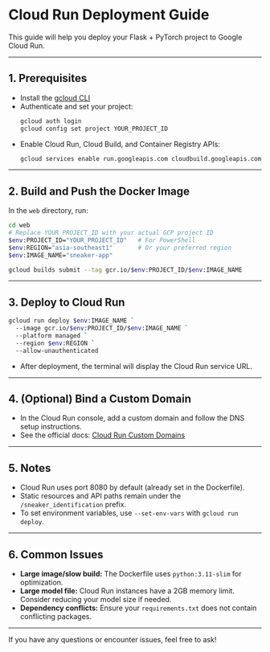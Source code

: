 # Cloud Run Deployment Guide

This guide will help you deploy your Flask + PyTorch project to Google Cloud Run.

---

## 1. Prerequisites
- Install the [gcloud CLI](https://cloud.google.com/sdk/docs/install)
- Authenticate and set your project:
  ```sh
  gcloud auth login
  gcloud config set project YOUR_PROJECT_ID
  ```
- Enable Cloud Run, Cloud Build, and Container Registry APIs:
  ```sh
  gcloud services enable run.googleapis.com cloudbuild.googleapis.com containerregistry.googleapis.com
  ```

---

## 2. Build and Push the Docker Image

In the `web` directory, run:

```sh
cd web
# Replace YOUR_PROJECT_ID with your actual GCP project ID
$env:PROJECT_ID="YOUR_PROJECT_ID"   # For PowerShell
$env:REGION="asia-southeast1"       # Or your preferred region
$env:IMAGE_NAME="sneaker-app"

gcloud builds submit --tag gcr.io/$env:PROJECT_ID/$env:IMAGE_NAME
```

---

## 3. Deploy to Cloud Run

```sh
gcloud run deploy $env:IMAGE_NAME `
  --image gcr.io/$env:PROJECT_ID/$env:IMAGE_NAME `
  --platform managed `
  --region $env:REGION `
  --allow-unauthenticated
```

- After deployment, the terminal will display the Cloud Run service URL.

---

## 4. (Optional) Bind a Custom Domain
- In the Cloud Run console, add a custom domain and follow the DNS setup instructions.
- See the official docs: [Cloud Run Custom Domains](https://cloud.google.com/run/docs/mapping-custom-domains)

---

## 5. Notes
- Cloud Run uses port 8080 by default (already set in the Dockerfile).
- Static resources and API paths remain under the `/sneaker_identification` prefix.
- To set environment variables, use `--set-env-vars` with `gcloud run deploy`.

---

## 6. Common Issues
- **Large image/slow build:** The Dockerfile uses `python:3.11-slim` for optimization.
- **Large model file:** Cloud Run instances have a 2GB memory limit. Consider reducing your model size if needed.
- **Dependency conflicts:** Ensure your `requirements.txt` does not contain conflicting packages.

---

If you have any questions or encounter issues, feel free to ask! 